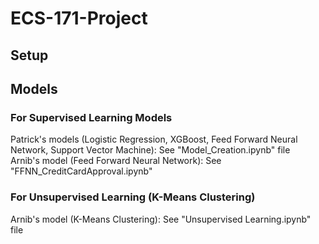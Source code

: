 # ECS-171-Project

## Setup
<INSERT SETUP STEPS HERE>
  
## Models
### For Supervised Learning Models 
  Patrick's models (Logistic Regression, XGBoost, Feed Forward Neural Network, Support Vector Machine): See "Model_Creation.ipynb" file\
  Arnib's model (Feed Forward Neural Network): See "FFNN_CreditCardApproval.ipynb"
### For Unsupervised Learning (K-Means Clustering)
  Arnib's model (K-Means Clustering): See "Unsupervised Learning.ipynb" file

